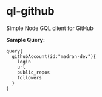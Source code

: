 # ql-github
Simple Node GQL client for GitHub

**Sample Query:**
```
query{
  githubAccount(id:"madran-dev"){
    login
    url
    public_repos
    followers
  }
}
```

